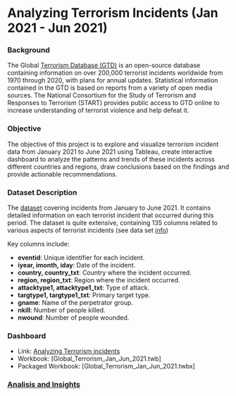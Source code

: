 # Analyzing Terrorism Incidents (Jan 2021 - Jun 2021)

### Background 

The Global [Terrorism Database (GTD)](https://www.start.umd.edu/gtd/about/) is an open-source database containing information on over 200,000 terrorist incidents worldwide from 1970 through 2020, with plans for annual updates. 
Statistical information contained in the GTD is based on reports from a variety of open media sources.
The National Consortium for the Study of Terrorism and Responses to Terrorism (START) provides public access to GTD online to increase understanding of terrorist violence and help defeat it.

### Objective

The objective of this project is to explore and visualize terrorism incident data from January 2021 to June 2021 using Tableau, create interactive dashboard to analyze the patterns and trends of these incidents across different countries and regions, draw conclusions based on the findings and provide actionable recommendations.

### Dataset Description

The [dataset](globalterrorismdb_2021Jan-June_1222dist.xlsx) covering incidents from January to June 2021. It contains detailed information on each terrorist incident that occurred during this period. 
The dataset is quite extensive, containing 135 columns related to various aspects of terrorist incidents (see data set [info](globalterrorismdb_2021Jan-June_1222dist.ipynb))

Key columns include:
- **eventid**: Unique identifier for each incident.
- **iyear, imonth, iday**: Date of the incident.
- **country, country_txt**: Country where the incident occurred.
- **region, region_txt**: Region where the incident occurred.
- **attacktype1, attacktype1_txt**: Type of attack.
- **targtype1, targtype1_txt**: Primary target type.
- **gname**: Name of the perpetrator group.
- **nkill**: Number of people killed.
- **nwound**: Number of people wounded.

### Dashboard

- Link: [Analyzing Terrorism incidents](https://public.tableau.com/views/Global_Terrorism_Jan_Jun_2021/AnalyzingTerrorismIncidentsJan-Jun20210?:language=en-US&publish=yes&:sid=&:redirect=auth&:display_count=n&:origin=viz_share_link)
- Workbook: [Global_Terrorism_Jan_Jun_2021.twb]
- Packaged Workbook: [Global_Terrorism_Jan_Jun_2021.twbx]

### [Analisis and Insights](Global_Terrorism_Jan_Jun_2021_Rina_Rafalski.pdf) 

